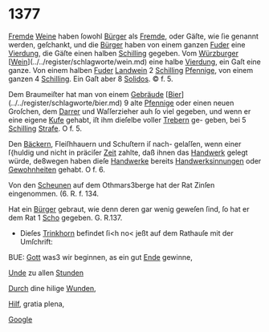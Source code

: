# 1377

[Fremde](../../register/worte/fremde.md) [Weine](../../register/worte/weine.md) haben ſowohl [Bürger](../../register/worte/bürger.md) als [Fremde](../../register/worte/fremde.md), oder
Gäſte, wie ſie genannt werden, geſchankt, und die [Bürger](../../register/worte/bürger.md)
haben von einem ganzen [Fuder](../../register/worte/fuder.md) eine [Vierdung](../../register/worte/vierdung.md), die Gäſte
einen halben [Schilling](../../register/worte/schilling.md) gegeben. Vom [Würzburger](../../register/worte/würzburger.md) [[Wein](../../register/worte/wein.md)](../../register/schlagworte/wein.md)
eine halbe [Vierdung](../../register/worte/vierdung.md), ein Gaſt eine ganze. Von einem
halben [Fuder](../../register/worte/fuder.md) [Landwein](../../register/worte/landwein.md) 2 [Schilling](../../register/worte/schilling.md) [Pfennige](../../register/worte/pfennige.md), von einem
ganzen 4 [Schilling](../../register/worte/schilling.md). Ein Gaſt aber 8 [Solidos](../../register/worte/solidos.md). © f. 5.

Dem Braumeiſter hat man von einem [Gebräude](../../register/worte/gebräude.md) [[Bier](../../register/worte/bier.md)](../../register/schlagworte/bier.md)
9 alte [Pfennige](../../register/worte/pfennige.md) oder einen neuen Groſchen, dem [Darrer](../../register/worte/darrer.md)
und Waſſerzieher auh ſo viel gegeben, und wenn er eine
eigene [Kufe](../../register/worte/kufe.md) gehabt, iſt ihm dieſelbe voller [Trebern](../../register/worte/trebern.md) ge-
geben, bei 5 [Schilling](../../register/worte/schilling.md) [Strafe](../../register/worte/strafe.md). O f. 5.

Den [Bäckern](../../register/worte/bäckern.md), Fleiſhhauern und Schuſtern iſ nach-
gelaſſen, wenn einer ſ{huldig und nicht in präciſer [Zeit](../../register/worte/zeit.md)
zahlte, daß ihnen das [Handwerk](../../register/worte/handwerk.md) gelegt würde, de8wegen
haben dieſe [Handwerke](../../register/worte/handwerke.md) bereits [Handwerksinnungen](../../register/worte/handwerksinnungen.md) oder
[Gewohnheiten](../../register/worte/gewohnheiten.md) gehabt. O f. 6.

Von den [Scheunen](../../register/worte/scheunen.md) auf dem Othmars3berge hat der
Rat Zinſen eingenommen. (6. R. f. 134.

Hat ein [Bürger](../../register/worte/bürger.md) gebraut, wie denn deren gar wenig
geweſen ſind, ſo hat er dem Rat 1 [Scho](../../register/worte/scho.md) gegeben. G. R.137.

* Dieſes [Trinkhorn](../../register/worte/trinkhorn.md) befindet ſi<h no< jeßt auf dem Rathauſe
mit der Umſchrift:

BUE: [Gott](../../register/worte/gott.md) was3 wir beginnen,
as ein gut [Ende](../../register/worte/ende.md) gewinne,

[Unde](../../register/worte/unde.md) zu allen [Stunden](../../register/worte/stunden.md)

[Durch](../../register/worte/durch.md) dine hilige [Wunden](../../register/worte/wunden.md),

[Hilf](../../register/worte/hilf.md), gratia plena,

[Google](../../register/worte/google.md)
